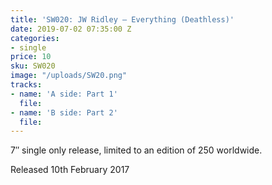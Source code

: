 ```yaml
---
title: 'SW020: JW Ridley – Everything (Deathless)'
date: 2019-07-02 07:35:00 Z
categories:
- single
price: 10
sku: SW020
image: "/uploads/SW20.png"
tracks:
- name: 'A side: Part 1'
  file: 
- name: 'B side: Part 2'
  file: 
---
```


7″ single only release, limited to an edition of 250 worldwide.

Released 10th February 2017